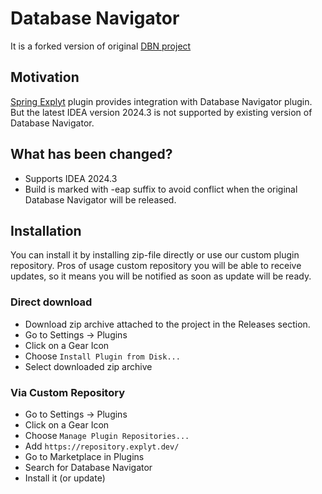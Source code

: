 # Database Navigator
It is a forked version of original [DBN project](https://bitbucket.org/dancioca/dbn)

## Motivation
[Spring Explyt](https://github.com/explyt/spring-plugin) plugin provides integration with Database Navigator plugin.  
But the latest IDEA version 2024.3 is not supported by existing version of Database Navigator.

## What has been changed?
* Supports IDEA 2024.3
* Build is marked with -eap suffix to avoid conflict when the original Database Navigator will be released. 

## Installation

You can install it by installing zip-file directly or use our custom plugin repository. 
Pros of usage custom repository you will be able to receive updates, so it means you will be notified as soon as update will be ready. 

### Direct download
- Download zip archive attached to the project in the Releases section.
- Go to Settings -> Plugins
- Click on a Gear Icon
- Choose `Install Plugin from Disk...`
- Select downloaded zip archive

### Via Custom Repository
- Go to Settings -> Plugins
- Click on a Gear Icon
- Choose `Manage Plugin Repositories...`
- Add `https://repository.explyt.dev/`
- Go to Marketplace in Plugins
- Search for Database Navigator
- Install it (or update)

